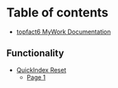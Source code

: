 # Table of contents

* [topfact6 MyWork Documentation](README.md)

## Functionality

* [QuickIndex Reset](<README (1).md>)
  * [Page 1](functionality/quickindexreset/page-1.md)

